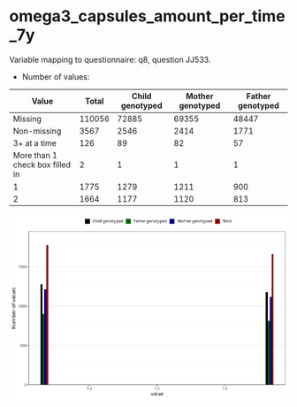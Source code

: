 # omega3_capsules_amount_per_time_7y
Variable mapping to questionnaire: q8, question JJ533.
- Number of values:

| Value | Total | Child genotyped | Mother genotyped | Father genotyped |
| ----- | ----- | --------------- | ---------------- | ---------------- |
| Missing | 110056 | 72885 | 69355 | 48447 |
| Non-missing | 3567 | 2546 | 2414 | 1771 |
| 3+ at a time | 126 | 89 | 82 |57 |
| More than 1 check box filled in | 2 | 1 | 1 |1 |
| 1 | 1775 | 1279 | 1211 | 900 |
| 2 | 1664 | 1177 | 1120 | 813 |



![](omega3_capsules_amount_per_time_7y_n.png)




